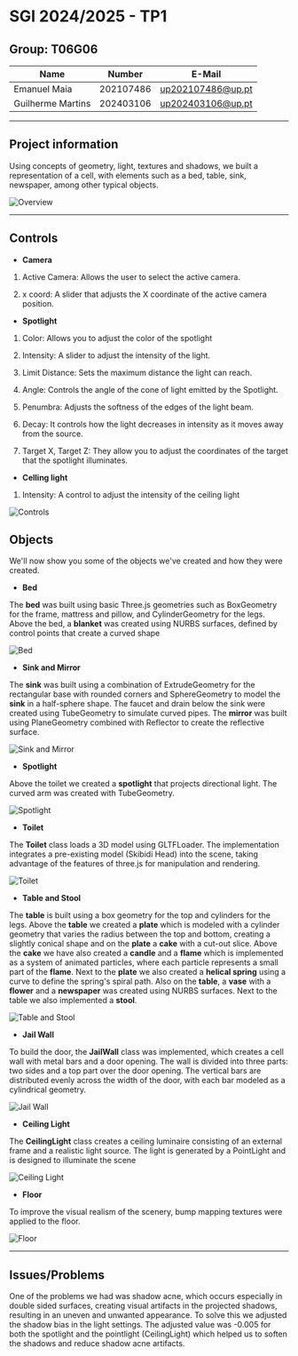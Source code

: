 # SGI 2024/2025 - TP1

## Group: T06G06

| Name              | Number    | E-Mail             |
| ----------------- | --------- | ------------------ |
| Emanuel Maia      | 202107486 | up202107486@up.pt  |
| Guilherme Martins | 202403106 | up202403106@up.pt  |

----
## Project information

Using concepts of geometry, light, textures and shadows, we built a representation of a cell, with elements such as a bed, table, sink, newspaper, among other typical objects.

![Overview](1.png)

----
## Controls

- **Camera**

1. Active Camera: Allows the user to select the active camera.

2. x coord: A slider that adjusts the X coordinate of the active camera position.

- **Spotlight**

1. Color: Allows you to adjust the color of the spotlight

2. Intensity: A slider to adjust the intensity of the light.

3. Limit Distance: Sets the maximum distance the light can reach.

4. Angle: Controls the angle of the cone of light emitted by the Spotlight.

5. Penumbra: Adjusts the softness of the edges of the light beam.

6. Decay: It controls how the light decreases in intensity as it moves away from the source.

7. Target X, Target Z: They allow you to adjust the coordinates of the target that the spotlight illuminates.

- **Celling light**

1. Intensity: A control to adjust the intensity of the ceiling light

![Controls](9.png)

## Objects

We'll now show you some of the objects we've created and how they were created. 

- **Bed**

The **bed** was built using basic Three.js geometries such as BoxGeometry for the frame, mattress and pillow, and CylinderGeometry for the legs. Above the bed, a **blanket** was created using NURBS surfaces, defined by control points that create a curved shape

![Bed](2.png)

- **Sink and Mirror**

The **sink** was built using a combination of ExtrudeGeometry for the rectangular base with rounded corners and SphereGeometry to model the **sink** in a half-sphere shape. The faucet and drain below the sink were created using TubeGeometry to simulate curved pipes. The **mirror** was built using PlaneGeometry combined with Reflector to create the reflective surface.

![Sink and Mirror](3.png)

- **Spotlight**

Above the toilet we created a **spotlight** that projects directional light. The curved arm was created with TubeGeometry.

![Spotlight](4.png)

- **Toilet**

The **Toilet** class loads a 3D model using GLTFLoader. The implementation integrates a pre-existing model (Skibidi Head) into the scene, taking advantage of the features of three.js for manipulation and rendering.

![Toilet](8.png)

- **Table and Stool**

The **table** is built using a box geometry for the top and cylinders for the legs. Above the **table** we created a **plate** which is modeled with a cylinder geometry that varies the radius between the top and bottom, creating a slightly conical shape and on the **plate** a **cake** with a cut-out slice. Above the **cake** we have also created a **candle** and a **flame** which is implemented as a system of animated particles, where each particle represents a small part of the **flame**. Next to the **plate** we also created a **helical spring** using a curve to define the spring's spiral path. Also on the **table**, a **vase** with a **flower** and a **newspaper** was created using NURBS surfaces. Next to the table we also implemented a **stool**.

![Table and Stool](5.png)

- **Jail Wall**

To build the door, the **JailWall** class was implemented, which creates a cell wall with metal bars and a door opening. The wall is divided into three parts: two sides and a top part over the door opening. The vertical bars are distributed evenly across the width of the door, with each bar modeled as a cylindrical geometry.

![Jail Wall](6.png)

- **Ceiling Light**

The **CeilingLight** class creates a ceiling luminaire consisting of an external frame and a realistic light source. The light is generated by a PointLight and is designed to illuminate the scene

![Ceiling Light](7.png)

- **Floor**

To improve the visual realism of the scenery, bump mapping textures were applied to the floor. 

![Floor](10.png)

----
## Issues/Problems

One of the problems we had was shadow acne, which occurs especially in double sided surfaces, creating visual artifacts in the projected shadows, resulting in an uneven and unwanted appearance. To solve this we adjusted the shadow bias in the light settings. The adjusted value was -0.005 for both the spotlight and the pointlight (CeilingLight) which helped us to soften the shadows and reduce shadow acne artifacts.